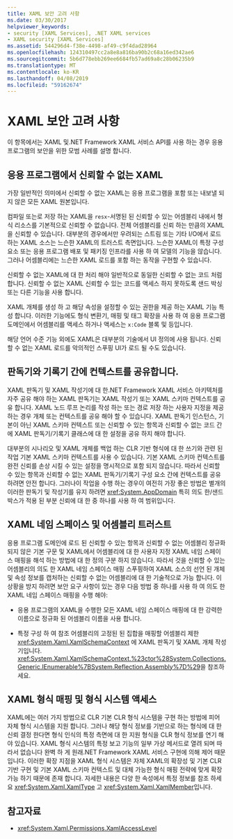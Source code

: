 ```yaml
---
title: XAML 보안 고려 사항
ms.date: 03/30/2017
helpviewer_keywords:
- security [XAML Services], .NET XAML services
- XAML security [XAML Services]
ms.assetid: 544296d4-f38e-4498-af49-c9f4dad28964
ms.openlocfilehash: 124310497cc2a8e8a816ba90b2c68a16ed342ae6
ms.sourcegitcommit: 5b6d778ebb269ee6684fb57ad69a8c28b06235b9
ms.translationtype: MT
ms.contentlocale: ko-KR
ms.lasthandoff: 04/08/2019
ms.locfileid: "59162674"
---
```

# <a name="xaml-security-considerations"></a>XAML 보안 고려 사항
이 항목에서는 XAML 및.NET Framework XAML 서비스 API를 사용 하는 경우 응용 프로그램의 보안을 위한 모범 사례를 설명 합니다.  
  
## <a name="untrusted-xaml-in-applications"></a>응용 프로그램에서 신뢰할 수 없는 XAML  
 가장 일반적인 의미에서 신뢰할 수 없는 XAML는 응용 프로그램을 포함 또는 내보낼 되지 않은 모든 XAML 원본입니다.  
  
 컴파일 또는로 저장 하는 XAML을 `resx`-서명된 된 신뢰할 수 있는 어셈블리 내에서 형식 리소스를 기본적으로 신뢰할 수 없습니다. 전체 어셈블리를 신뢰 하는 만큼의 XAML을 신뢰할 수 있습니다. 대부분의 경우에서만 우려되는 스트림 또는 기타 I/O에서 로드 하는 XAML 소스는 느슨한 XAML의 트러스트 측면입니다. 느슨한 XAML이 특정 구성 요소 또는 응용 프로그램 배포 및 패키징 인프라를 사용 하 여 모델의 기능을 않습니다. 그러나 어셈블리에는 느슨한 XAML 로드를 포함 하는 동작을 구현할 수 있습니다.  
  
 신뢰할 수 없는 XAML에 대 한 처리 해야 일반적으로 동일한 신뢰할 수 없는 코드 처럼 합니다. 신뢰할 수 없는 XAML 신뢰할 수 있는 코드를 액세스 하지 못하도록 샌드 박싱 또는 다른 기능을 사용 합니다.  
  
 XAML 개체를 생성 하 고 해당 속성을 설정할 수 있는 권한을 제공 하는 XAML 기능 특성 합니다. 이러한 기능에도 형식 변환기, 매핑 및 태그 확장을 사용 하 여 응용 프로그램 도메인에서 어셈블리를 액세스 하거나 액세스는 `x:Code` 블록 및 등입니다.  
  
 해당 언어 수준 기능 외에도 XAML은 대부분의 기술에서 UI 정의에 사용 됩니다. 신뢰할 수 없는 XAML 로드를 악의적인 스푸핑 UI가 로드 될 수도 있습니다.  
  
## <a name="sharing-context-between-readers-and-writers"></a>판독기와 기록기 간에 컨텍스트를 공유합니다.  
 XAML 판독기 및 XAML 작성기에 대 한.NET Framework XAML 서비스 아키텍처를 자주 공유 해야 하는 XAML 판독기는 XAML 작성기 또는 XAML 스키마 컨텍스트를 공유 합니다. XAML 노드 루프 논리를 작성 하는 또는 경로 저장 하는 사용자 지정을 제공 하는 경우 개체 또는 컨텍스트를 공유 해야 할 수 있습니다. XAML 판독기 인스턴스, 기본이 아닌 XAML 스키마 컨텍스트 또는 신뢰할 수 있는 항목과 신뢰할 수 없는 코드 간에 XAML 판독기/기록기 클래스에 대 한 설정을 공유 하지 해야 합니다.  
  
 대부분의 시나리오 및 XAML 개체를 백업 하는 CLR 기반 형식에 대 한 쓰기와 관련 된 작업 기본 XAML 스키마 컨텍스트를 사용 수 있습니다. 기본 XAML 스키마 컨텍스트를 완전 신뢰를 손상 시킬 수 있는 설정을 명시적으로 포함 되지 않습니다. 따라서 신뢰할 수 있는 항목과 신뢰할 수 없는 XAML 판독기/기록기 구성 요소 간에 컨텍스트를 공유 하려면 안전 합니다. 그러나이 작업을 수행 하는 경우이 여전히 가장 좋은 방법은 별개의 이러한 판독기 및 작성기를 유지 하려면 <xref:System.AppDomain> 특히 의도 한/샌드박스가 적용 된 부분 신뢰에 대 한 중 하나를 사용 하 여 범위입니다.  
  
## <a name="xaml-namespaces-and-assembly-trust"></a>XAML 네임 스페이스 및 어셈블리 트러스트  
 응용 프로그램 도메인에 로드 된 신뢰할 수 있는 항목과 신뢰할 수 없는 어셈블리 정규화 되지 않은 기본 구문 및 XAML에서 어셈블리에 대 한 사용자 지정 XAML 네임 스페이스 매핑을 해석 하는 방법에 대 한 정의 구분 하지 않습니다. 따라서 것을 신뢰할 수 있는 어셈블리의 의도 한 XAML 네임 스페이스 매핑 스푸핑하여 XAML 소스의 선언 된 개체 및 속성 정보를 캡처하는 신뢰할 수 없는 어셈블리에 대 한 기술적으로 가능 합니다. 이 상황을 방지 하려면 보안 요구 사항이 있는 경우 다음 방법 중 하나를 사용 하 여 의도 한 XAML 네임 스페이스 매핑을 수행 해야:  
  
-   응용 프로그램의 XAML을 수행한 모든 XAML 네임 스페이스 매핑에 대 한 강력한 이름으로 정규화 된 어셈블리 이름을 사용 합니다.  
  
-   특정 구성 하 여 참조 어셈블리의 고정된 된 집합을 매핑할 어셈블리 제한 <xref:System.Xaml.XamlSchemaContext> 에 XAML 판독기 및 XAML 개체 작성기입니다. <xref:System.Xaml.XamlSchemaContext.%23ctor%28System.Collections.Generic.IEnumerable%7BSystem.Reflection.Assembly%7D%29>을 참조하세요.  
  
## <a name="xaml-type-mapping-and-type-system-access"></a>XAML 형식 매핑 및 형식 시스템 액세스  
 XAML에는 여러 가지 방법으로 CLR 기본 CLR 형식 시스템을 구현 하는 방법에 피어 자체 형식 시스템을 지원 합니다. 그러나 해당 형식 정보를 기반으로 하는 형식에 대 한 신뢰 결정 한다면 형식 인식의 특정 측면에 대 한 지원 형식을 CLR 형식 정보를 연기 해야 있습니다. XAML 형식 시스템의 특정 보고 기능의 일부 가상 메서드로 열려 되며 따라서 없습니다 완벽 하 게 원래.NET Framework XAML 서비스 구현에 의해 제어 때문입니다. 이러한 확장 지점을 XAML 형식 시스템은 자체 XAML의 확장성 및 기본 CLR 기반 구현 및 기본 XAML 스키마 컨텍스트 및 대체 가능한 형식 매핑 전략에 맞게 확장 가능 하기 때문에 존재 합니다. 자세한 내용은 다양 한 속성에서 특정 정보를 참조 하세요 <xref:System.Xaml.XamlType> 고 <xref:System.Xaml.XamlMember>입니다.  
  
## <a name="see-also"></a>참고자료

- <xref:System.Xaml.Permissions.XamlAccessLevel>
